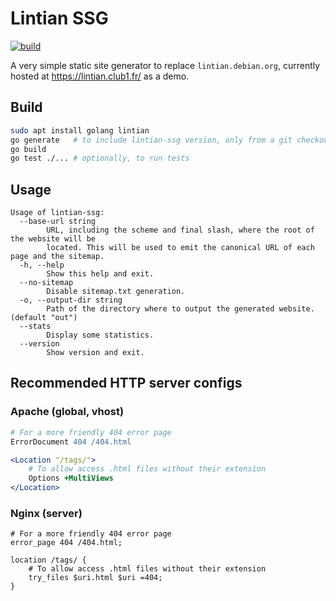 # Lintian SSG

[![build][build-img]][build-url]

A very simple static site generator to replace `lintian.debian.org`,
currently hosted at <https://lintian.club1.fr/> as a demo.

## Build

```sh
sudo apt install golang lintian
go generate   # to include lintian-ssg version, only from a git checkout
go build
go test ./... # optionally, to run tests
```

## Usage

```
Usage of lintian-ssg:
  --base-url string
        URL, including the scheme and final slash, where the root of the website will be
        located. This will be used to emit the canonical URL of each page and the sitemap.
  -h, --help
        Show this help and exit.
  --no-sitemap
        Disable sitemap.txt generation.
  -o, --output-dir string
        Path of the directory where to output the generated website. (default "out")
  --stats
        Display some statistics.
  --version
        Show version and exit.
```

## Recommended HTTP server configs

### Apache (global, vhost)

```apache
# For a more friendly 404 error page
ErrorDocument 404 /404.html

<Location "/tags/">
	# To allow access .html files without their extension
	Options +MultiViews
</Location>
```

### Nginx (server)

```nginx
# For a more friendly 404 error page
error_page 404 /404.html;

location /tags/ {
    # To allow access .html files without their extension
    try_files $uri.html $uri =404;
}
```

[build-img]: https://github.com/n-peugnet/lintian-ssg/actions/workflows/build.yml/badge.svg
[build-url]: https://github.com/n-peugnet/lintian-ssg/actions/workflows/build.yml
